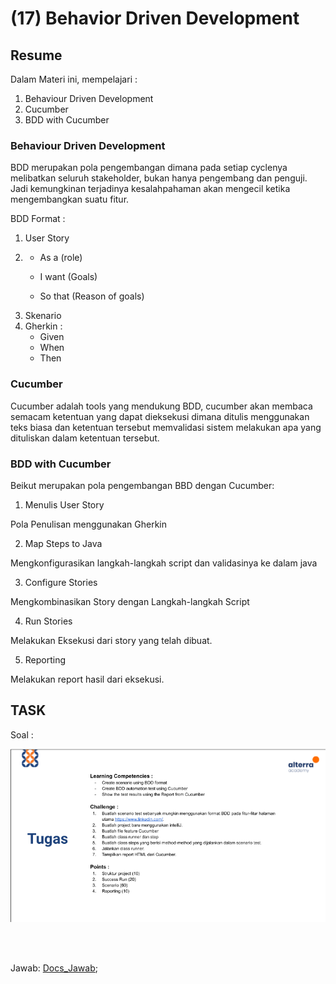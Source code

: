 # (17) Behavior Driven Development

## Resume 

Dalam Materi ini, mempelajari :
1. Behaviour Driven Development 
2. Cucumber
3. BDD with Cucumber

### Behaviour Driven Development 
BDD merupakan pola pengembangan dimana pada setiap cyclenya melibatkan seluruh stakeholder, bukan hanya pengembang dan penguji. Jadi kemungkinan terjadinya kesalahpahaman akan mengecil ketika mengembangkan suatu fitur.

BDD Format :
1. User Story
2. * As a (role)
    * I want (Goals)

    * So that (Reason of goals)
3. Skenario
4. Gherkin :  
    * Given
    * When
    * Then


### Cucumber
Cucumber adalah tools yang mendukung BDD, cucumber akan membaca semacam ketentuan yang dapat dieksekusi dimana ditulis menggunakan teks biasa dan ketentuan tersebut memvalidasi sistem melakukan apa yang dituliskan dalam ketentuan tersebut.

### BDD with Cucumber
Beikut merupakan pola pengembangan BBD dengan Cucumber:
1. Menulis User Story

Pola Penulisan menggunakan Gherkin

2. Map Steps to Java

Mengkonfigurasikan langkah-langkah script dan validasinya ke dalam java

3. Configure Stories

Mengkombinasikan Story dengan Langkah-langkah Script

4. Run Stories

Melakukan Eksekusi dari story yang telah dibuat.

5. Reporting

Melakukan report hasil dari eksekusi.

## TASK

Soal : 

<img src="./screenshoot/task.png" width="600">

<br><br>

Jawab: [Docs_Jawab](https://docs.google.com/document/d/1ckgTqGHdFwQVEcce-G_tVGcRM9hQTrO31x3j5kVBwLs/edit?usp=sharing);